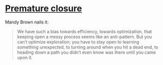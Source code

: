 # [Premature closure](https://aworkinglibrary.com/writing/premature-closure)

Mandy Brown nails it:

> We have such a bias towards efficiency, towards optimization, that keeping open a messy process seems like an anti-pattern. But you can’t optimize exploration; you have to stay open to learning something unexpected, to turning around when you hit a dead end, to heading down a path you didn’t even know was there until you came upon it.